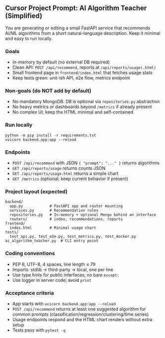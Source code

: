 ## Cursor Project Prompt: AI Algorithm Teacher (Simplified)

You are generating or editing a small FastAPI service that recommends AI/ML
algorithms from a short natural-language description. Keep it minimal and easy
to run locally.

### Goals
- In-memory by default (no external DB required)
- Clean API: `POST /api/recommend`, reports at `/api/reports/usage(.html)`
- Small frontend page in `frontend/index.html` that fetches usage stats
- Keep tests green: unit-ish API, e2e flow, metrics endpoint

### Non-goals (do NOT add by default)
- No mandatory MongoDB. DB is optional via `repositories.py` abstraction
- No heavy metrics or dashboards beyond `/metrics` if already present
- No complex UI; keep the HTML minimal and self-contained

### Run locally
```
python -m pip install -r requirements.txt
uvicorn backend.app:app --reload
```

### Endpoints
- `POST /api/recommend` with JSON `{ "prompt": "..." }` returns algorithms
- `GET /api/reports/usage` returns counts JSON
- `GET /api/reports/usage.html` returns a simple chart
- `GET /metrics` (optional; keep current behavior if present)

### Project layout (expected)
```
backend/
  app.py            # FastAPI app and router mounting
  services.py       # Recommendation rules
  repositories.py   # In-memory + optional Mongo behind an interface
  routers/          # index, recommendations, reports
frontend/
  index.html        # Minimal usage chart
tests/
  test_api.py, test_e2e.py, test_metrics.py, test_docker.py
ai_algorithm_teacher.py  # CLI entry point
```

### Coding conventions
- PEP 8, UTF-8, 4 spaces, line length ≤ 79
- Imports: stdlib → third-party → local, one per line
- Use type hints for public interfaces; no bare `except:`
- Use logger in server code; avoid `print`

### Acceptance criteria
- App starts with `uvicorn backend.app:app --reload`
- `POST /api/recommend` returns at least one suggested algorithm for common
  prompts (classification/regression/clustering/time series)
- Usage endpoints respond and the HTML chart renders without extra setup
- Tests pass with `pytest -q`



